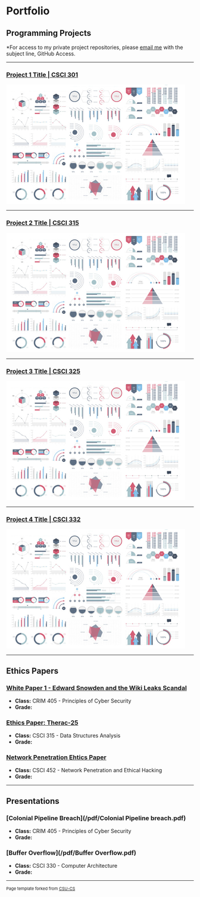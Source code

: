 Portfolio
=========

Programming Projects
--------------------

*For access to my private project repositories, please [email me](mailto:example@csustudent.net?subject=GitHub%20Access) with the subject line, GitHub Access.

---
### [Project 1 Title | CSCI 301](project1)

![Project 1 Thumbnail Name](images/dummy_thumbnail.jpg)

---
### [Project 2 Title | CSCI 315](project1)

![Project 2 Thumbnail Name](images/dummy_thumbnail.jpg)

---
### [Project 3 Title | CSCI 325](project1)

![Project 3 Thumbnail Name](images/dummy_thumbnail.jpg)

---
### [Project 4 Title | CSCI 332](project1)

![Project 4 Thumbnail Name](images/dummy_thumbnail.jpg)

---

Ethics Papers
-------------

### [White Paper 1 - Edward Snowden and the Wiki Leaks Scandal](/pdf/White_Paper_1_Edward_Snowden.pdf)

-   **Class:** CRIM 405 - Principles of Cyber Security
-   **Grade:**

### [Ethics Paper: Therac-25](/pdf/Ethics_Paper.pdf)

-   **Class:** CSCI 315 - Data Structures Analysis
-   **Grade:**

### [Network Penetration Ehtics Paper](/pdf/Network_Pen_Ethics_Paper.pdf)

-   **Class:** CSCI 452 - Network Penetration and Ethical Hacking
-   **Grade:**

---

Presentations
-------------

### [Colonial Pipeline Breach](/pdf/Colonial Pipeline breach.pdf)

- **Class:** CRIM 405 - Principles of Cyber Security
- **Grade:**


### [Buffer Overflow](/pdf/Buffer Overflow.pdf)

- **Class:** CSCI 330 - Computer Architecture
- **Grade:**

---

<p style="font-size:11px">Page template forked from <a href="https://github.com/csu-cs/csci-portfolio">CSU-CS</a></p>
<!-- Remove above link if you don't want to attributive -->
